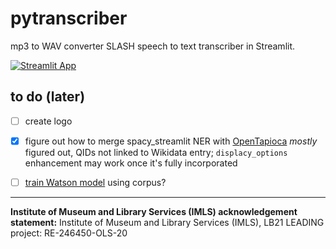 # pytranscriber
mp3 to WAV converter SLASH speech to text transcriber in Streamlit.

[![Streamlit App](https://static.streamlit.io/badges/streamlit_badge_black_white.svg)](https://share.streamlit.io/aouriri/pytranscriber/main)

## to do (later)
- [ ] create logo
- [X] figure out how to merge spacy_streamlit NER with [OpenTapioca](https://github.com/UB-Mannheim/spacyopentapioca#vizualization) *mostly* figured out, QIDs not linked to Wikidata entry; ```displacy_options``` enhancement may work once it's fully incorporated
- [ ] [train Watson model](https://www.ibm.com/demos/live/content/watson/stt/lab/hands-on-lab-customization.pdf) using corpus?


-----------------
**Institute of Museum and Library Services (IMLS) acknowledgement statement:** Institute of Museum and Library Services (IMLS), LB21 LEADING project: RE-246450-OLS-20
